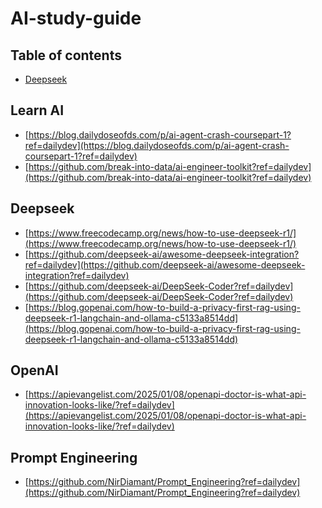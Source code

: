 # AI-study-guide

## Table of contents

- [Deepseek](#Deepseek)


## Learn AI
- [https://blog.dailydoseofds.com/p/ai-agent-crash-coursepart-1?ref=dailydev](https://blog.dailydoseofds.com/p/ai-agent-crash-coursepart-1?ref=dailydev)<br>
- [https://github.com/break-into-data/ai-engineer-toolkit?ref=dailydev](https://github.com/break-into-data/ai-engineer-toolkit?ref=dailydev)<br>

## Deepseek
- [https://www.freecodecamp.org/news/how-to-use-deepseek-r1/](https://www.freecodecamp.org/news/how-to-use-deepseek-r1/)<br>
- [https://github.com/deepseek-ai/awesome-deepseek-integration?ref=dailydev](https://github.com/deepseek-ai/awesome-deepseek-integration?ref=dailydev)<br>
- [https://github.com/deepseek-ai/DeepSeek-Coder?ref=dailydev](https://github.com/deepseek-ai/DeepSeek-Coder?ref=dailydev)<br>
- [https://blog.gopenai.com/how-to-build-a-privacy-first-rag-using-deepseek-r1-langchain-and-ollama-c5133a8514dd](https://blog.gopenai.com/how-to-build-a-privacy-first-rag-using-deepseek-r1-langchain-and-ollama-c5133a8514dd)<br>

## OpenAI
- [https://apievangelist.com/2025/01/08/openapi-doctor-is-what-api-innovation-looks-like/?ref=dailydev](https://apievangelist.com/2025/01/08/openapi-doctor-is-what-api-innovation-looks-like/?ref=dailydev)<br>

## Prompt Engineering
- [https://github.com/NirDiamant/Prompt_Engineering?ref=dailydev](https://github.com/NirDiamant/Prompt_Engineering?ref=dailydev)<br>
